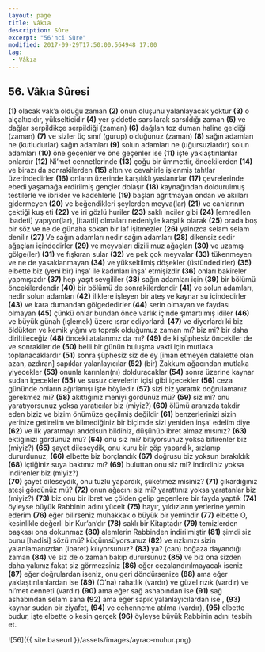 ```yaml
---
layout: page
title: Vâkıa
description: Sûre
excerpt: "56'nci Sûre"
modified: 2017-09-29T17:50:00.564948 17:00
tag: 
 - Vâkıa
---
```


## 56. Vâkıa Sûresi

**(1)** olacak vak’a olduğu zaman
**(2)** onun oluşunu yalanlayacak yoktur
**(3)** o alçaltıcıdır, yükselticidir
**(4)** yer şiddetle sarsılarak sarsıldığı zaman
**(5)** ve dağlar serpildikçe serpildiği (zaman)
**(6)** dağılan toz duman haline geldiği (zaman)
**(7)** ve sizler üç sınıf (gurup) olduğunuz (zaman)
**(8)** sağın adamları ne (kutludurlar) sağın adamları
**(9)** solun adamları ne (uğursuzlardır) solun adamları
**(10)** öne geçenler ve öne geçenler ise
**(11)** işte yaklaştırılanlar onlardır
**(12)** Ni’met cennetlerinde
**(13)** çoğu bir ümmettir, öncekilerden
**(14)** ve birazı da sonrakilerden
**(15)** altın ve cevahirle işlenmiş tahtlar üzerindedirler
**(16)** onların üzerinde karşılıklı yaslanırlar
**(17)** çevrelerinde ebedi yaşamağa erdirilmiş gençler dolaşır
**(18)** kaynağından doldurulmuş testilerle ve ibrikler ve kadehlerle
**(19)** başları ağrıtmayan ondan ve akılları gidermeyen
**(20)** ve beğendikleri şeylerden meyva(lar)
**(21)** ve canlarının çektiği kuş eti
**(22)** ve iri gözlü huriler
**(23)** saklı inciler gibi
**(24)**  [emredilen ibadeti] yapıyor(lar), [itaatli] olmaları nedeniyle karşılık olarak
**(25)** orada boş bir söz ve ne de günaha sokan bir laf işitmezler
**(26)** yalnızca selam selam denilir
**(27)** Ve sağın adamları nedir sağın adamları
**(28)** dikensiz sedir ağaçları içindedirler
**(29)** ve meyvaları dizili muz ağaçları
**(30)** ve uzamış gölge(ler)
**(31)** ve fışkıran sular
**(32)** ve pek çok meyvalar
**(33)** tükenmeyen ve ne de yasaklanmayan
**(34)** ve yükseltilmiş döşekler (üstündedirler)
**(35)** elbette biz (yeni bir) inşa’ ile kadınları inşa’ etmişizdir
**(36)** onları bakireler yapmışızdır
**(37)** hep yaşıt sevgililer
**(38)** sağın adamları için
**(39)** bir bölümü öncekilerdendir
**(40)** bir bölümü de sonrakilerdendir
**(41)** ve solun adamları, nedir solun adamları
**(42)** iliklere işleyen bir ateş ve kaynar su içindedirler
**(43)** ve kara dumandan gölgededirler
**(44)** serin olmayan ve faydası olmayan
**(45)** çünkü onlar bundan önce varlık içinde şımartılmış idiler
**(46)** ve büyük günah (işlemek) üzere ısrar ediyorlardı
**(47)** ve diyorlardı ki biz öldükten ve kemik yığını ve toprak olduğumuz zaman mı? biz mi? bir daha diriltileceğiz
**(48)** önceki atalarımız da mı?
**(49)** de ki şüphesiz öncekiler de ve sonrakiler de
**(50)** belli bir günün buluşma vakti için mutlaka toplanacaklardır
**(51)** sonra şüphesiz siz de ey [iman etmeyen dalalette olan azan, azdıran] sapıklar yalanlayıcılar
**(52)** (bir) Zakkum ağacından mutlaka yiyecekler
**(53)** onunla karınları(nı) dolduracaklar
**(54)** sonra üzerine kaynar sudan içecekler
**(55)** ve susuz develerin içişi gibi içecekler
**(56)** ceza gününde onların ağırlanışı işte böyledir
**(57)** sizi biz yarattık doğrulamanız gerekmez mi?
**(58)** akıttığınız meniyi gördünüz mü?
**(59)** siz mi? onu yaratıyorsunuz yoksa yaratıcılar biz (miyiz?)
**(60)** ölümü aranızda takdir eden biziz ve bizim önümüze geçilmiş değildir
**(61)** benzerlerinizi sizin yerinize getirelim ve bilmediğiniz bir biçimde sizi yeniden inşa’ edelim diye
**(62)** ve ilk yaratmayı andolsun bildiniz, düşünüp ibret almaz mısınız?
**(63)** ektiğinizi gördünüz mü?
**(64)** onu siz mi? bitiyorsunuz yoksa bitirenler biz (miyiz?)
**(65)** şayet dileseydik, onu kuru bir çöp yapardık, sızlanıp dururdunuz;
**(66)** elbette biz borçlandık
**(67)** doğrusu biz yoksun bırakıldık
**(68)** içtiğiniz suya baktınız mı?
**(69)** buluttan onu siz mi? indirdiniz yoksa indirenler biz (miyiz?)	
**(70)** şayet dileseydik, onu tuzlu yapardık, şüketmez misiniz?
**(71)** çıkardığınız ateşi gördünüz mü?
**(72)** onun ağacını siz mi? yarattınız yoksa yaratanlar biz (miyiz?)
**(73)** biz onu bir ibret ve çölden gelip geçenlere bir fayda yaptık
**(74)** öyleyse büyük Rabbinin adını yücelt
**(75)** hayır, yıldızların yerlerine yemin ederim 
**(76)** eğer bilirseniz muhakkak o büyük bir yemindir
**(77)** elbette O, kesinlikle değerli bir Kur’an’dır
**(78)** saklı bir Kitaptadır
**(79)** temizlerden başkası ona dokunmaz
**(80)** alemlerin Rabbinden indirilmiştir
**(81)** şimdi siz bunu [hadisi] sözü mü?  küçümsüyorsunuz
**(82)** ve rızkınızı sizin yalanlamanızdan (ibaret) kılıyorsunuz?
**(83)** ya? (can) boğaza dayandığı zaman
**(84)** ve siz de o zaman bakıp durursunuz
**(85)** ve biz ona sizden daha yakınız fakat siz görmezsiniz
**(86)** eğer cezalandırılmayacak iseniz
**(87)** eğer doğrulardan iseniz, onu geri döndürsenize
**(88)** ama eğer yaklaştırılanlardan ise
**(89)** (O’na) rahatlık (vardır) ve güzel rızık (vardır) ve ni’met cenneti (vardır)
**(90)** ama eğer sağ ashabından ise
**(91)** sağ ashabından selam sana
**(92)** ama eğer sapık yalanlayıcılardan ise ,
**(93)** kaynar sudan bir ziyafet,
**(94)** ve cehenneme atılma (vardır),
**(95)** elbette budur, işte elbette o kesin gerçek
**(96)** öyleyse büyük Rabbinin adını tesbih et.

![56]({{ site.baseurl }}/assets/images/ayrac-muhur.png)
